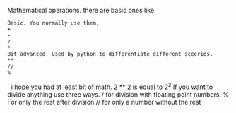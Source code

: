 Mathematical operations. there are basic ones like

```
Basic. You normally use them.
+
-
/
*
Bit advanced. Used by python to differentiate different sceerios.
**
//
%
```
`
i hope you had at least bit of math.
2 ** 2 is equal to 2<sup>2</sup>
If you want to divide anything use three ways.
/            for division with floating point numbers.
%           For only the rest after division
//           for only a number without the rest